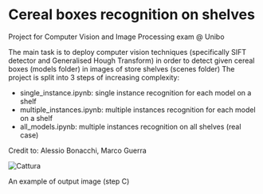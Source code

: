 # Cereal boxes recognition on shelves

Project for Computer Vision and Image Processing exam @ Unibo

The main task is to deploy computer vision techniques (specifically SIFT detector and Generalised Hough Transform) in order to detect given cereal boxes (models folder) in images of store shelves (scenes folder)
The project is split into 3 steps of increasing complexity:
- single_instance.ipynb: single instance recognition for each model on a shelf
- multiple_instances.ipynb: multiple instances recognition for each model on a shelf
- all_models.ipynb: multiple instances recognition on all shelves (real case)

Credit to: Alessio Bonacchi, Marco Guerra   

![Cattura](https://user-images.githubusercontent.com/52378980/155296426-c423bc41-f690-435e-9ec7-72cc7a88ef75.PNG)

An example of output image (step C)
